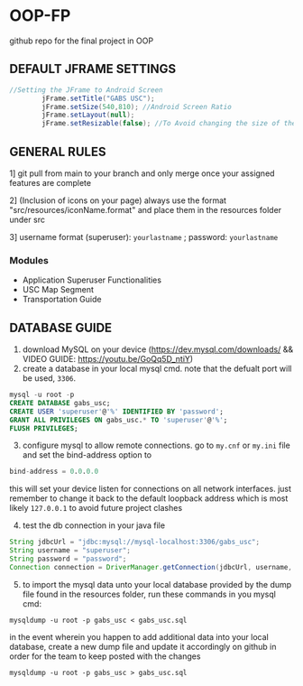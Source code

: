 # OOP-FP
github repo for the final project in OOP

## DEFAULT JFRAME SETTINGS
```java
//Setting the JFrame to Android Screen
		jFrame.setTitle("GABS USC");
		jFrame.setSize(540,810); //Android Screen Ratio
		jFrame.setLayout(null);
		jFrame.setResizable(false); //To Avoid changing the size of the screen
```
## GENERAL RULES
1] git pull from main to your branch and only merge once your assigned features are complete

2] (Inclusion of icons on your page) always use the format "src/resources/iconName.format" and place them in the resources folder under src

3] username format (superuser): `yourlastname` ; password: `yourlastname`

### Modules
- Application Superuser Functionalities
- USC Map Segment
- Transportation Guide

## DATABASE GUIDE
1. download MySQL on your device (https://dev.mysql.com/downloads/ && VIDEO GUIDE: https://youtu.be/GoQq5D_ntiY)
2. create a database in your local mysql cmd. note that the defualt port will be used, `3306`.
```sql
mysql -u root -p
CREATE DATABASE gabs_usc;
CREATE USER 'superuser'@'%' IDENTIFIED BY 'password';
GRANT ALL PRIVILEGES ON gabs_usc.* TO 'superuser'@'%';
FLUSH PRIVILEGES;
```
3. configure mysql to allow remote connections. go to `my.cnf` or `my.ini` file and set the bind-address option to
```sql
bind-address = 0.0.0.0
```
this will set your device listen for connections on all network interfaces. just remember to change it back to the default loopback address which is most likely `127.0.0.1` to avoid future project clashes

4. test the db connection in your java file
```java
String jdbcUrl = "jdbc:mysql://mysql-localhost:3306/gabs_usc";
String username = "superuser";
String password = "password";
Connection connection = DriverManager.getConnection(jdbcUrl, username, password);
```
5. to import the mysql data unto your local database provided by the dump file found in the resources folder, run these commands in you mysql cmd:
```mysql
mysqldump -u root -p gabs_usc < gabs_usc.sql
```

in the event wherein you happen to add additional data into your local database, create a new dump file and update it accordingly on github in order for the team to keep posted with the changes
```mysql
mysqldump -u root -p gabs_usc > gabs_usc.sql
```
